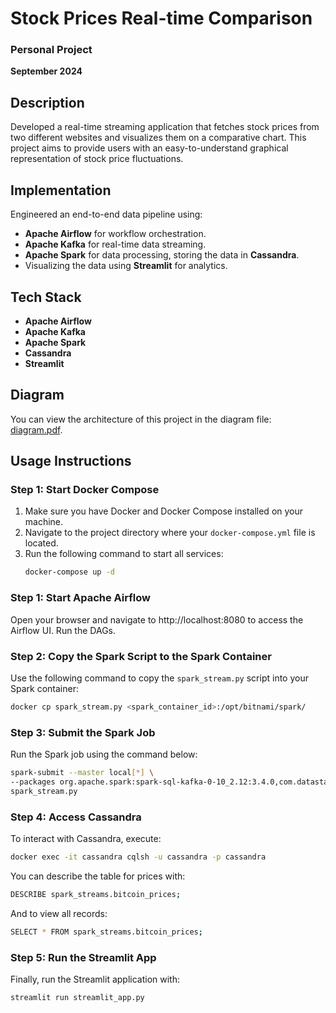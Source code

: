# Stock Prices Real-time Comparison

### Personal Project
**September 2024**

## Description
Developed a real-time streaming application that fetches stock prices from two different websites and visualizes them on a comparative chart. This project aims to provide users with an easy-to-understand graphical representation of stock price fluctuations.

## Implementation
Engineered an end-to-end data pipeline using:
- **Apache Airflow** for workflow orchestration.
- **Apache Kafka** for real-time data streaming.
- **Apache Spark** for data processing, storing the data in **Cassandra**.
- Visualizing the data using **Streamlit** for analytics.

## Tech Stack
- **Apache Airflow**
- **Apache Kafka**
- **Apache Spark**
- **Cassandra**
- **Streamlit**

## Diagram
You can view the architecture of this project in the diagram file: [diagram.pdf](diagram.pdf).

## Usage Instructions

### Step 1: Start Docker Compose
1. Make sure you have Docker and Docker Compose installed on your machine.
2. Navigate to the project directory where your `docker-compose.yml` file is located.
3. Run the following command to start all services:
   ```bash
   docker-compose up -d
   ```

### Step 1: Start Apache Airflow
Open your browser and navigate to http://localhost:8080 to access the Airflow UI. Run the DAGs.

### Step 2: Copy the Spark Script to the Spark Container
Use the following command to copy the `spark_stream.py` script into your Spark container:
```bash
docker cp spark_stream.py <spark_container_id>:/opt/bitnami/spark/
```

### Step 3: Submit the Spark Job
Run the Spark job using the command below:

```bash
spark-submit --master local[*] \
--packages org.apache.spark:spark-sql-kafka-0-10_2.12:3.4.0,com.datastax.spark:spark-cassandra-connector_2.12:3.4.0 \
spark_stream.py
```
### Step 4: Access Cassandra
To interact with Cassandra, execute:
```bash
docker exec -it cassandra cqlsh -u cassandra -p cassandra
```
You can describe the table for prices with:
```bash
DESCRIBE spark_streams.bitcoin_prices;
```
And to view all records:

```bash
SELECT * FROM spark_streams.bitcoin_prices;
```
### Step 5: Run the Streamlit App
Finally, run the Streamlit application with:
```bash
streamlit run streamlit_app.py
```